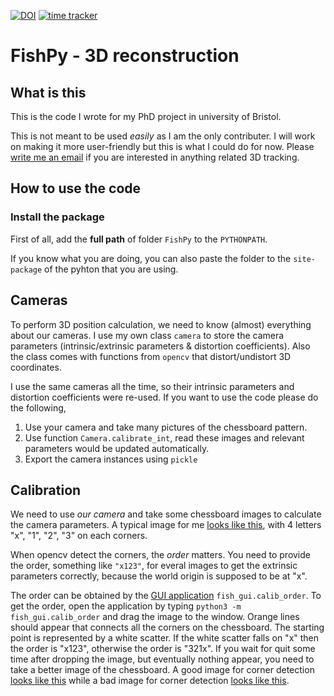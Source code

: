 [![DOI](https://zenodo.org/badge/179326383.svg)](https://zenodo.org/badge/latestdoi/179326383) [![time tracker](https://wakatime.com/badge/github/yangyushi/FishPy.svg)](https://wakatime.com/badge/github/yangyushi/FishPy)

# FishPy - 3D reconstruction

## What is this

This is the code I wrote for my PhD project in university of Bristol.

This is not meant to be used *easily* as I am the only contributer. I will work on making it more user-friendly but this is what I could do for now. Please [write me an email](mailto:yy17363@bristol.ac.uk?subject=Chatting%20about%20FishPy%20) if you are interested in anything related 3D tracking.

## How to use the code

### Install the package

First of all, add the **full path** of folder `FishPy` to the `PYTHONPATH`.

If you know what you are doing, you can also paste the folder to the `site-package` of the pyhton that you are using.

## Cameras

To perform 3D position calculation, we need to know (almost) everything about our cameras. I use my own class `camera` to store the camera parameters (intrinsic/extrinsic parameters & distortion coefficients). Also the class comes with functions from `opencv` that distort/undistort 3D coordinates.

I use the same cameras all the time, so their intrinsic parameters and distortion coefficients were re-used. If you want to use the code please do the following,

1. Use your camera and take many pictures of the chessboard pattern.
2. Use function `Camera.calibrate_int`, read these images and relevant parameters would be updated automatically.
3. Export the camera instances using `pickle`


## Calibration


We need to use *our camera* and take some chessboard images to calculate the camera parameters. A typical image for me [looks like this](../images/calibrate.png), with 4 letters "x", "1", "2", "3" on each corners.

When opencv detect the corners, the *order* matters. You need to provide the order, something like `"x123"`, for everal images to get the extrinsic parameters correctly, because the world origin is supposed to be at "x".

The order can be obtained by the [GUI application](../fish_gui/readme.md) `fish_gui.calib_order`. To get the order, open the application by typing `python3 -m fish_gui.calib_order` and drag the image to the window. Orange lines should appear that connects all the corners on the chessboard. The starting point is represented by a white scatter. If the white scatter falls on "x" then the order is "x123", otherwise the order is "321x". If you wait for quit some time after dropping the image, but eventually nothing appear, you need to take a better image of the chessboard. A good image for corner detection [looks like this](../images/calibrate.png) while a bad image for corner detection [looks like this](../images/calibrate_bad.png).

